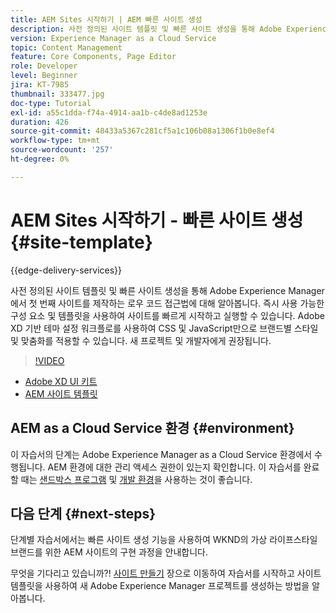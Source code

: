 ```yaml
---
title: AEM Sites 시작하기 | AEM 빠른 사이트 생성
description: 사전 정의된 사이트 템플릿 및 빠른 사이트 생성을 통해 Adobe Experience Manager에서 첫 번째 사이트를 제작하는 로우 코드 접근법에 대해 알아봅니다. 즉시 사용 가능한 구성 요소 및 템플릿을 사용하여 사이트를 빠르게 시작하고 실행할 수 있습니다. Adobe XD 기반 테마 설정 워크플로를 사용하여 CSS 및 JavaScript만으로 브랜드별 스타일 및 맞춤화를 적용할 수 있습니다. 새 프로젝트 및 개발자에게 권장됩니다.
version: Experience Manager as a Cloud Service
topic: Content Management
feature: Core Components, Page Editor
role: Developer
level: Beginner
jira: KT-7985
thumbnail: 333477.jpg
doc-type: Tutorial
exl-id: a55c1dda-f74a-4914-aa1b-c4de8ad1253e
duration: 426
source-git-commit: 48433a5367c281cf5a1c106b08a1306f1b0e8ef4
workflow-type: tm+mt
source-wordcount: '257'
ht-degree: 0%

---
```


# AEM Sites 시작하기 - 빠른 사이트 생성 {#site-template}

{{edge-delivery-services}}

사전 정의된 사이트 템플릿 및 빠른 사이트 생성을 통해 Adobe Experience Manager에서 첫 번째 사이트를 제작하는 로우 코드 접근법에 대해 알아봅니다. 즉시 사용 가능한 구성 요소 및 템플릿을 사용하여 사이트를 빠르게 시작하고 실행할 수 있습니다. Adobe XD 기반 테마 설정 워크플로를 사용하여 CSS 및 JavaScript만으로 브랜드별 스타일 및 맞춤화를 적용할 수 있습니다. 새 프로젝트 및 개발자에게 권장됩니다.

>[!VIDEO](https://video.tv.adobe.com/v/333477?quality=12&learn=on)

* [Adobe XD UI 키트](https://github.com/adobe/aem-site-template-basic/blob/main/files/wireframe.xd)
* [AEM 사이트 템플릿](https://github.com/adobe/aem-site-template-basic)

## AEM as a Cloud Service 환경 {#environment}

이 자습서의 단계는 Adobe Experience Manager as a Cloud Service 환경에서 수행됩니다. AEM 환경에 대한 관리 액세스 권한이 있는지 확인합니다. 이 자습서를 완료할 때는 [샌드박스 프로그램](https://experienceleague.adobe.com/docs/experience-manager-cloud-service/onboarding/getting-access/sandbox-programs/introduction-sandbox-programs.html) 및 [개발 환경](https://experienceleague.adobe.com/docs/experience-manager-cloud-service/implementing/using-cloud-manager/manage-environments.html)을 사용하는 것이 좋습니다.

## 다음 단계 {#next-steps}

단계별 자습서에서는 빠른 사이트 생성 기능을 사용하여 WKND의 가상 라이프스타일 브랜드를 위한 AEM 사이트의 구현 과정을 안내합니다.

무엇을 기다리고 있습니까?! [사이트 만들기](create-site.md) 장으로 이동하여 자습서를 시작하고 사이트 템플릿을 사용하여 새 Adobe Experience Manager 프로젝트를 생성하는 방법을 알아봅니다.
